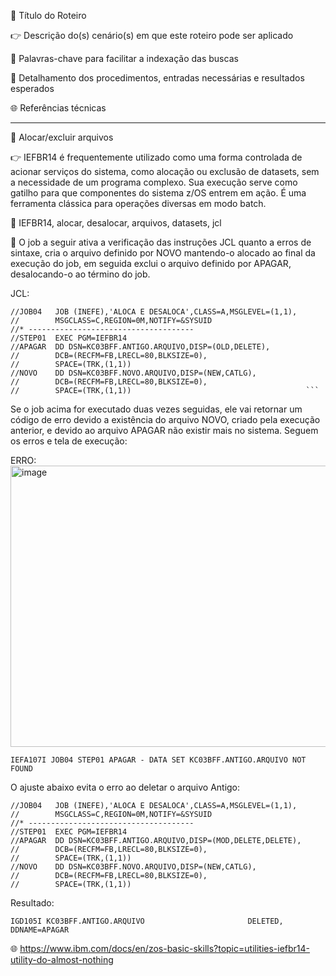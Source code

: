 :pushpin: Título do Roteiro

:point_right: Descrição do(s) cenário(s) em que este roteiro pode ser aplicado

:compass: Palavras-chave para facilitar a indexação das buscas

:book: Detalhamento dos procedimentos, entradas necessárias e resultados esperados

:globe_with_meridians: Referências técnicas

--------------

:pushpin: Alocar/excluir arquivos

:point_right: IEFBR14 é frequentemente utilizado como uma forma controlada de acionar serviços do sistema, como alocação ou exclusão de datasets, sem a necessidade de um programa complexo. Sua execução serve como gatilho para que componentes do sistema z/OS entrem em ação. É uma ferramenta clássica para operações diversas em modo batch.

:compass: IEFBR14, alocar, desalocar, arquivos, datasets, jcl

:book: O job a seguir ativa a verificação das instruções JCL quanto a erros de sintaxe, cria o arquivo definido por NOVO mantendo-o alocado ao final da execução do job, em seguida exclui o arquivo definido por APAGAR, desalocando-o ao término do job.

JCL:
```jcl
//JOB04   JOB (INEFE),'ALOCA E DESALOCA',CLASS=A,MSGLEVEL=(1,1),  
//        MSGCLASS=C,REGION=0M,NOTIFY=&SYSUID                     
//* -------------------------------------                         
//STEP01  EXEC PGM=IEFBR14                                        
//APAGAR  DD DSN=KC03BFF.ANTIGO.ARQUIVO,DISP=(OLD,DELETE), 
//        DCB=(RECFM=FB,LRECL=80,BLKSIZE=0),                      
//        SPACE=(TRK,(1,1))                                       
//NOVO    DD DSN=KC03BFF.NOVO.ARQUIVO,DISP=(NEW,CATLG),           
//        DCB=(RECFM=FB,LRECL=80,BLKSIZE=0),                      
//        SPACE=(TRK,(1,1))                                       ```
```

Se o job acima for executado duas vezes seguidas, ele vai retornar um código de erro devido a existência do arquivo NOVO, criado pela execução anterior, e devido ao arquivo APAGAR não existir mais no sistema. Seguem os erros e tela de execução:

ERRO: 
<img width="1453" height="450" alt="image" src="https://github.com/user-attachments/assets/6819bba0-eb7a-40a6-88c4-2c41c4e1440a" />

```jcl
IEFA107I JOB04 STEP01 APAGAR - DATA SET KC03BFF.ANTIGO.ARQUIVO NOT FOUND
```

O ajuste abaixo evita o erro ao deletar o arquivo Antigo:
```jcl
//JOB04   JOB (INEFE),'ALOCA E DESALOCA',CLASS=A,MSGLEVEL=(1,1),  
//        MSGCLASS=C,REGION=0M,NOTIFY=&SYSUID                     
//* -------------------------------------                         
//STEP01  EXEC PGM=IEFBR14                                        
//APAGAR  DD DSN=KC03BFF.ANTIGO.ARQUIVO,DISP=(MOD,DELETE,DELETE), 
//        DCB=(RECFM=FB,LRECL=80,BLKSIZE=0),                      
//        SPACE=(TRK,(1,1))                                       
//NOVO    DD DSN=KC03BFF.NOVO.ARQUIVO,DISP=(NEW,CATLG),           
//        DCB=(RECFM=FB,LRECL=80,BLKSIZE=0),                      
//        SPACE=(TRK,(1,1))                                       
```
Resultado:
```JCL
IGD105I KC03BFF.ANTIGO.ARQUIVO                       DELETED,   DDNAME=APAGAR
```
:globe_with_meridians: https://www.ibm.com/docs/en/zos-basic-skills?topic=utilities-iefbr14-utility-do-almost-nothing
